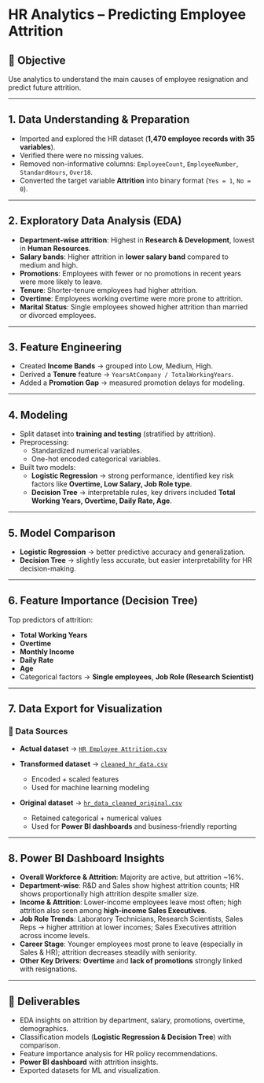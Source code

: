 # HR Analytics – Predicting Employee Attrition  

## 📌 Objective  
Use analytics to understand the main causes of employee resignation and predict future attrition.  

---

## 1. Data Understanding & Preparation  
- Imported and explored the HR dataset (**1,470 employee records with 35 variables**).  
- Verified there were no missing values.  
- Removed non-informative columns: `EmployeeCount`, `EmployeeNumber`, `StandardHours`, `Over18`.  
- Converted the target variable **Attrition** into binary format (`Yes = 1`, `No = 0`).  

---

## 2. Exploratory Data Analysis (EDA)  
- **Department-wise attrition**: Highest in **Research & Development**, lowest in **Human Resources**.  
- **Salary bands**: Higher attrition in **lower salary band** compared to medium and high.  
- **Promotions**: Employees with fewer or no promotions in recent years were more likely to leave.  
- **Tenure**: Shorter-tenure employees had higher attrition.  
- **Overtime**: Employees working overtime were more prone to attrition.  
- **Marital Status**: Single employees showed higher attrition than married or divorced employees.  

---

## 3. Feature Engineering  
- Created **Income Bands** → grouped into Low, Medium, High.  
- Derived a **Tenure** feature → `YearsAtCompany / TotalWorkingYears`.  
- Added a **Promotion Gap** → measured promotion delays for modeling.  

---

## 4. Modeling  
- Split dataset into **training and testing** (stratified by attrition).  
- Preprocessing:  
  - Standardized numerical variables.  
  - One-hot encoded categorical variables.  
- Built two models:  
  - **Logistic Regression** → strong performance, identified key risk factors like **Overtime, Low Salary, Job Role type**.  
  - **Decision Tree** → interpretable rules, key drivers included **Total Working Years, Overtime, Daily Rate, Age**.  

---

## 5. Model Comparison  
- **Logistic Regression** → better predictive accuracy and generalization.  
- **Decision Tree** → slightly less accurate, but easier interpretability for HR decision-making.  

---

## 6. Feature Importance (Decision Tree)  
Top predictors of attrition:  
- **Total Working Years**  
- **Overtime**  
- **Monthly Income**  
- **Daily Rate**  
- **Age**  
- Categorical factors → **Single employees**, **Job Role (Research Scientist)**  

---

## 7. Data Export for Visualization  

  ### 📂 Data Sources  

- **Actual dataset** → [`HR Employee Attrition.csv`](https://github.com/Progati00/Predicting-Employee-Attrition/blob/main/HR%20Employee%20Attrition.csv)
  
- **Transformed dataset** → [`cleaned_hr_data.csv`](https://github.com/Progati00/Predicting-Employee-Attrition/blob/main/cleaned_hr_data.csv)  
  - Encoded + scaled features  
  - Used for machine learning modeling  

- **Original dataset** → [`hr_data_cleaned_original.csv`](https://github.com/Progati00/Predicting-Employee-Attrition/blob/main/hr_data_cleaned_original.xlsx)  
  - Retained categorical + numerical values  
  - Used for **Power BI dashboards** and business-friendly reporting  

---

## 8. Power BI Dashboard Insights  
- **Overall Workforce & Attrition**: Majority are active, but attrition ~16%.  
- **Department-wise**: R&D and Sales show highest attrition counts; HR shows proportionally high attrition despite smaller size.  
- **Income & Attrition**: Lower-income employees leave most often; high attrition also seen among **high-income Sales Executives**.  
- **Job Role Trends**: Laboratory Technicians, Research Scientists, Sales Reps → higher attrition at lower incomes; Sales Executives attrition across income levels.  
- **Career Stage**: Younger employees most prone to leave (especially in Sales & HR); attrition decreases steadily with seniority.  
- **Other Key Drivers**: **Overtime** and **lack of promotions** strongly linked with resignations.  

---

## 🚀 Deliverables  
- EDA insights on attrition by department, salary, promotions, overtime, demographics.  
- Classification models (**Logistic Regression & Decision Tree**) with comparison.  
- Feature importance analysis for HR policy recommendations.  
- **Power BI dashboard** with attrition insights.  
- Exported datasets for ML and visualization.  
